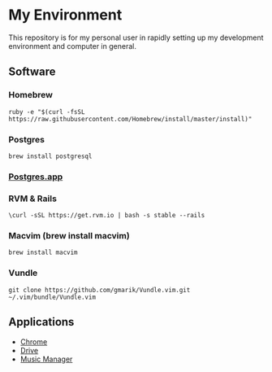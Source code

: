 # My Environment #

This repository is for my personal user in rapidly setting up my development environment and computer in general.

## Software

### Homebrew ###
    ruby -e "$(curl -fsSL https://raw.githubusercontent.com/Homebrew/install/master/install)"
### Postgres
    brew install postgresql
### [Postgres.app](http://postgresapp.com/)
### RVM & Rails
    \curl -sSL https://get.rvm.io | bash -s stable --rails
### Macvim (brew install macvim)
    brew install macvim
### Vundle
    git clone https://github.com/gmarik/Vundle.vim.git ~/.vim/bundle/Vundle.vim

## Applications
* [Chrome](https://support.google.com/chrome/answer/95346?hl=en)
* [Drive](https://www.google.com/drive/download/)
* [Music Manager](https://support.google.com/googleplay/answer/1229970?hl=en)